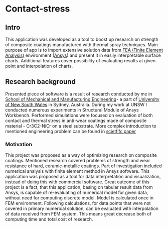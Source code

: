 # Contact-stress

## Intro
This application was developed as a tool to boost up research on strength of composite coatings manufactured with thermal spray techniques. Main purpose of app is to import extensive solution data from [FEA (Finite Element Analysis)](https://en.wikipedia.org/wiki/Finite_element_method) environment ([Ansys](http://www.ansys.com/)) and present it in easily interpretable surface charts. Additional features cover possibility of evaluating results at given point and interpolation of charts.

## Research background

Presented piece of software is a result of research conducted by me in [School of Mechanical and Manufacturing Engineering](https://www.engineering.unsw.edu.au/mechanical-engineering/)- a part of [University of New South Wales](https://www.unsw.edu.au/) in Sydney, Australia. During my work at UNSW I conducted numerous experiments in Structural Module of Ansys Workbench. Performed simulations were focused on evaluation of both contact and thermal stress in anti-wear coatings made of composite material - Cr3C2-NiCr on a steel substrate. More complex introduction to mentioned engineering problem can be found in [scietfifc paper](https://link.springer.com/chapter/10.1007/978-3-319-56430-2_24)

### Motivation

This project was proposed as a way of optimizing research on composite coatings. Mentioned research covered problems of strength and wear resistance of hard, ceramic-metallic coatings. Part of investigation included numerical analysis with finite element method in Ansys software. This application was proposed as a tool for data interpretation and visualization, instead of doing this with commercial software. Great outcome of this project is a fact, that this application, basing on tabular result data from Ansys, is capable of re-evaluating of numerical model for given data, without need for computing discrete model. Model is calculated once in FEM environment. Following calculations, for data points that were not covered in primary numerical solution, can be evaluated with interpolation of data received from FEM system. This means great decrease both of computing time and total cost of research.